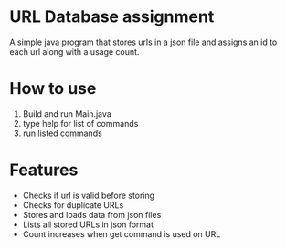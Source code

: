 # URL Database assignment

A simple java program that stores urls in a json file and assigns an id to each url along with a usage count.

# How to use

1. Build and run Main.java
2. type help for list of commands
3. run listed commands

# Features
* Checks if url is valid before storing
* Checks for duplicate URLs
* Stores and loads data from json files
* Lists all stored URLs in json format
* Count increases when get command is used on URL